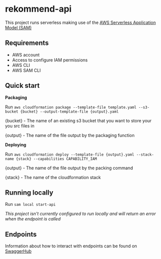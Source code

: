 # rekommend-api

This project runs serverless making use of the [AWS Serverless Application Model (SAM)](https://docs.aws.amazon.com/serverless-application-model/latest/developerguide/what-is-sam.html)

## Requirements

* AWS account
* Access to configure IAM permissions
* AWS CLI
* AWS SAM CLI

## Quick start

**Packaging**

Run `aws cloudformation package --template-file template.yaml --s3-bucket {bucket} --output-template-file {output}.yaml`

{bucket} - The name of an existing s3 bucket that you want to store your you src files in

{output} - The name of the file output by the packaging function

**Deploying**

Run `aws cloudformation deploy --template-file {output}.yaml --stack-name {stack} --capabilities CAPABILITY_IAM`

{output} - The name of the file output by the packing command

{stack} - The name of the cloudformation stack

## Running locally

Run `sam local start-api`

*This project isn't currently configured to run locally and will return an error when the endpoint is called*

## Endpoints

Information about how to interact with endpoints can be found on [SwaggerHub](https://app.swaggerhub.com/apis/Watson6982/rekommend-api/0.1)
